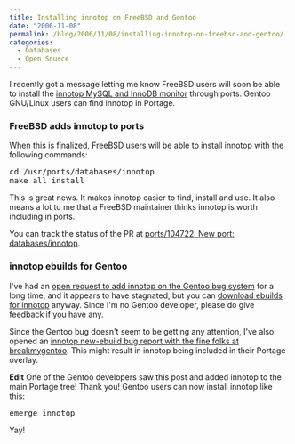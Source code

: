 ```yaml
---
title: Installing innotop on FreeBSD and Gentoo
date: "2006-11-08"
permalink: /blog/2006/11/08/installing-innotop-on-freebsd-and-gentoo/
categories:
  - Databases
  - Open Source
---
```

I recently got a message letting me know FreeBSD users will soon be able to install the [innotop MySQL and InnoDB monitor][1] through ports. Gentoo GNU/Linux users can find innotop in Portage.

### FreeBSD adds innotop to ports

When this is finalized, FreeBSD users will be able to install innotop with the following commands:

<pre>cd /usr/ports/databases/innotop
make all install</pre>

This is great news. It makes innotop easier to find, install and use. It also means a lot to me that a FreeBSD maintainer thinks innotop is worth including in ports.

You can track the status of the PR at [ports/104722: New port: databases/innotop][2].

### innotop ebuilds for Gentoo

I've had an [open request to add innotop on the Gentoo bug system][3] for a long time, and it appears to have stagnated, but you can [download ebuilds for innotop][4] anyway. Since I'm no Gentoo developer, please do give feedback if you have any.

Since the Gentoo bug doesn't seem to be getting any attention, I've also opened an [innotop new-ebuild bug report with the fine folks at breakmygentoo][5]. This might result in innotop being included in their Portage overlay.

**Edit** One of the Gentoo developers saw this post and added innotop to the main Portage tree! Thank you! Gentoo users can now install innotop like this:

<pre>emerge innotop</pre>

Yay!

 [1]: http://www.xaprb.com/innotop/
 [2]: http://www.freebsd.org/cgi/query-pr.cgi?pr=ports/104722
 [3]: http://bugs.gentoo.org/show_bug.cgi?id=147600
 [4]: /innotop/src/
 [5]: https://bugs.breakmygentoo.net/view.php?id=257
